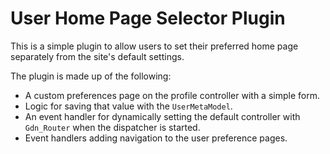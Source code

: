 # User Home Page Selector Plugin

This is a simple plugin to allow users to set their preferred home page separately from the site's default settings.

The plugin is made up of the following:

-   A custom preferences page on the profile controller with a simple form.
-   Logic for saving that value with the `UserMetaModel`.
-   An event handler for dynamically setting the default controller with `Gdn_Router` when the dispatcher is started.
-   Event handlers adding navigation to the user preference pages.
